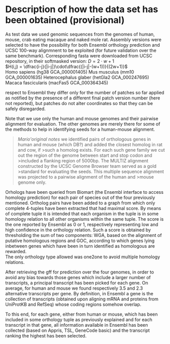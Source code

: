 # Description of how the data set has been obtained (provisional)
As test data we used genomic sequences from the genomes of human, mouse, crab eating macaque and naked mole rat. Assembly versions were selected to have the possibility for both Ensembl orthology prediction and UCSC 100-way alignmnent to be exploited (for future validation over the same benchmark). Corresponding fasta were downloaded from UCSC repository, in their softmasked version:
$D=2\cdot w+1$  
$H(i,j) = \dfrac{i-j}{|i-j|}\cdot\dfrac{(|i-j|-(w+1))}{(2w+1)}$  
Homo sapiens (hg38 GCA_000001405)
Mus musculus (mm10 GCA_000001635)
Heterocephalus glaber (hetGla2 GCA_000247695)
Macaca fascicularis (macFas5 GCA_000364345)

respect to Ensembl they differ only for the number of patches so far applied as notified by the presence of a different final patch version number (here not reported), but patches do not alter coordinates so that they can be safely disregarded. 

Note that we use only the human and mouse genomes and their pairwise alignment for evaluation. The other genomes are merely there for some of the methods to help in identifying seeds for a human-mouse alignment.


>*Mario'original notes*
>we identified pairs of orthologous genes in human and mouse (which DB?) and added the closest homolog in rat and cow, if >such a homolog exists. For each such gene family we cut out the region of the genome between start and stop codon and >included a flanking region of 5000bp. The MULTIZ alignment constructed by the UCSC Genome Browser team served as a gold >standard for evaluating the seeds. This multiple sequence alignment was projected to a pairwise alignment of the human and >mouse genome only.


Orhologs have been queried from Biomart (the Ensembl interface to access homology prediction) for each pair of species out of the four previously mentioned. Ortholog pairs have been added to a graph from which only complete 4-tuples have been extracted that had maximal score. By means of complete tuple it is intended that each organism in the tuple is in some homology relation to all other organisms within the same tuple. The score is the one reported by Ensembl as 0 or 1, respectively representing low and high confidence in the orthology relation. Such a score is obtained by thresholding the sum of two components: WGA, based on the alignment of putative homologous regions and GOC, according to which genes lying inbetween genes which have been in turn identified as homologous are rewarded.  
The only orthology type allowed was one2one to avoid multiple homology relations. 


After retrieving the gff for prediction over the four genomes, in order to avoid any bias towards those genes which include a larger number of transcripts, a principal transcript has been picked for each gene. On average, for human and mouse we found respectively 3.5 and 2.3 alternative transcripts per gene. By definition, in Ensembl a gene is the collection of transcripts (obtained upon aligning mRNA and proteins from UniProtKB and RefSeq) whose coding regions somehow overlap. 

To this end, for each gene, either from human or mouse, which has been included in some orthology tuple as previously explained and for each transcript in that gene, all information available in Ensembl has been collected (based on Appris, TSL, GeneCode basic) and the transcript ranking the highest has been selected.
